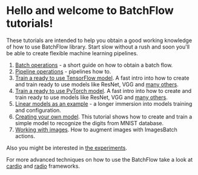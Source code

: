 # Hello and welcome to BatchFlow tutorials!

These tutorials are intended to help you obtain a good working knowledge of how to use BatchFlow library. Start slow without a rush and soon you'll be able to create flexible machine learning pipelines.

1. [Batch operations](./01_batch_operations.ipynb) - a short guide on how to obtain a batch flow.
2. [Pipeline operations](./02_pipeline_operations.ipynb) - pipelines how to.
3. [Train a ready to use TensorFlow model](./03_rady_to_use_model_tf.ipynb). A fast intro into how to create and train ready to use models like ResNet, VGG and [many others](https://analysiscenter.github.io/batchflow/intro/model_zoo_tf.html).
4. [Train a ready to use PyTorch model](./03_rady_to_use_model_torch.ipynb). A fast intro into how to create and train ready to use models like ResNet, VGG and [many others](https://analysiscenter.github.io/batchflow/intro/model_zoo_torch.html).
5. [Linear models as an example](./04_linear_models_example.ipynb) - a longer immersion into models training and configuration.
6. [Creating your own model](./05_creating_CNN.ipynb). This tutorial shows how to create and train a simple model to recognize the digits from MNIST database.
7. [Working with images](./06_image_augmentation.ipynb). How to augment images with ImagesBatch actions.

Also you might be interested in [the experiments](./../experiments/experiments.ipynb).

For more advanced techniques on how to use the BatchFlow take a look at [cardio](https://github.com/analysiscenter/cardio/blob/master/tutorials) and [radio](https://github.com/analysiscenter/radio/blob/master/tutorials) frameworks.
